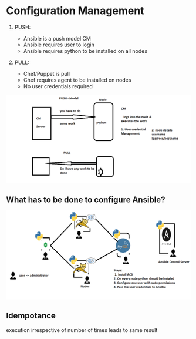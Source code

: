 # Configuration Management

1. PUSH:
    * Ansible is a push model CM
    * Ansible requires user to login
    * Ansible requires python to be installed on all nodes

2. PULL:
    * Chef/Puppet is pull 
    * Chef requires agent to be installed on nodes
    * No user credentials required

![Preview](./images/pushnpull.png)


## What has to be done to configure Ansible?

![Preview](./images/overview.png)


## Idempotance
execution irrespective of number of times leads to same result
